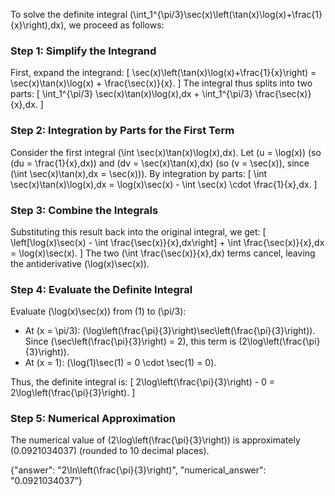 

To solve the definite integral \(\int_1^{\pi/3}\sec(x)\left(\tan(x)\log(x)+\frac{1}{x}\right)\,dx\), we proceed as follows:

### Step 1: Simplify the Integrand
First, expand the integrand:
\[
\sec(x)\left(\tan(x)\log(x)+\frac{1}{x}\right) = \sec(x)\tan(x)\log(x) + \frac{\sec(x)}{x}.
\]
The integral thus splits into two parts:
\[
\int_1^{\pi/3} \sec(x)\tan(x)\log(x)\,dx + \int_1^{\pi/3} \frac{\sec(x)}{x}\,dx.
\]

### Step 2: Integration by Parts for the First Term
Consider the first integral \(\int \sec(x)\tan(x)\log(x)\,dx\). Let \(u = \log(x)\) (so \(du = \frac{1}{x}\,dx\)) and \(dv = \sec(x)\tan(x)\,dx\) (so \(v = \sec(x)\), since \(\int \sec(x)\tan(x)\,dx = \sec(x)\)). By integration by parts:
\[
\int \sec(x)\tan(x)\log(x)\,dx = \log(x)\sec(x) - \int \sec(x) \cdot \frac{1}{x}\,dx.
\]

### Step 3: Combine the Integrals
Substituting this result back into the original integral, we get:
\[
\left[\log(x)\sec(x) - \int \frac{\sec(x)}{x}\,dx\right] + \int \frac{\sec(x)}{x}\,dx = \log(x)\sec(x).
\]
The two \(\int \frac{\sec(x)}{x}\,dx\) terms cancel, leaving the antiderivative \(\log(x)\sec(x)\).

### Step 4: Evaluate the Definite Integral
Evaluate \(\log(x)\sec(x)\) from \(1\) to \(\pi/3\):
- At \(x = \pi/3\): \(\log\left(\frac{\pi}{3}\right)\sec\left(\frac{\pi}{3}\right)\). Since \(\sec\left(\frac{\pi}{3}\right) = 2\), this term is \(2\log\left(\frac{\pi}{3}\right)\).
- At \(x = 1\): \(\log(1)\sec(1) = 0 \cdot \sec(1) = 0\).

Thus, the definite integral is:
\[
2\log\left(\frac{\pi}{3}\right) - 0 = 2\log\left(\frac{\pi}{3}\right).
\]

### Step 5: Numerical Approximation
The numerical value of \(2\log\left(\frac{\pi}{3}\right)\) is approximately \(0.0921034037\) (rounded to 10 decimal places).

{"answer": "2\\ln\\left(\\frac{\\pi}{3}\\right)", "numerical_answer": "0.0921034037"}